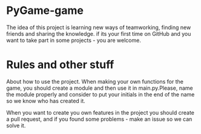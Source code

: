 # PyGame-game

The idea of this project is learning new ways of teamworking, finding new friends and sharing the knowledge.
if its your first time on GitHub and you want to take part in some projects - you are welcome.

# Rules and other stuff

About how to use the project. When making your own functions for the game, you should create a module and then use it in main.py.Please, name the module properly and consider to put your initials in the end of the name so we know who has created it.

When you want to create you own features in the project you should create a pull request, and if you found some problems - make an issue so we can solve it.


